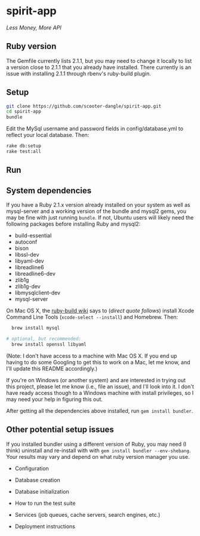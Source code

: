 spirit-app
==========

_Less Money, More API_


Ruby version
------------
The Gemfile currently lists 2.1.1, but you may need to change it locally to list a version close to 2.1.1 that you already have installed. There currently is an issue with installing 2.1.1 through rbenv's ruby-build plugin.

Setup
-----
  ```sh
  git clone https://github.com/scooter-dangle/spirit-app.git
  cd spirit-app
  bundle
  ```

Edit the MySql username and password fields in config/database.yml to reflect your local database. Then:
  ```sh
  rake db:setup
  rake test:all
  ```

Run
---


System dependencies
-------------------
If you have a Ruby 2.1.x version already installed on your system as well as mysql-server and a working version of the bundle and mysql2 gems, you may be fine with just running `bundle`. If not, Ubuntu users will likely need the following packages before installing Ruby and mysql2:

*  build-essential
*  autoconf
*  bison
*  libssl-dev
*  libyaml-dev
*  libreadline6
*  libreadline6-dev
*  zlib1g
*  zlib1g-dev
*  libmysqlclient-dev
*  mysql-server

On Mac OS X, the [ruby-build wiki](https://github.com/sstephenson/ruby-build/wiki) says to (_direct quote follows_) install Xcode Command Line Tools (`xcode-select --install`) and Homebrew. Then:

  ```sh
    brew install mysql

  # optional, but recommended:
    brew install openssl libyaml
  ```

(Note: I don't have access to a machine with Mac OS X. If you end up having to do some Googling to get this to work on a Mac, let me know, and I'll update this README accordingly.)

If you're on Windows (or another system) and are interested in trying out this project, please let me know (i.e., file an issue), and I'll look into it. I don't have ready access though to a Windows machine with install privileges, so I may need your help in figuring this out.


After getting all the dependencies above installed, run `gem install bundler`.

Other potential setup issues
----------------------------
If you installed bundler using a different version of Ruby, you may need (I think) uninstall and re-install with with `gem install bundler --env-shebang`. Your results may vary and depend on what ruby version manager you use.


* Configuration

* Database creation

* Database initialization

* How to run the test suite

* Services (job queues, cache servers, search engines, etc.)

* Deployment instructions
